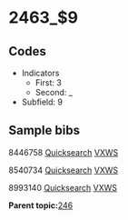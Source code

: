 # 2463\_$9

## Codes

-   Indicators
    -   First: 3
    -   Second: \_
-   Subfield: 9

## Sample bibs

8446758 [Quicksearch](https://search.library.yale.edu/catalog/8446758) [VXWS](http://prodorbis.library.yale.edu:7014/vxws/GetHoldingsService?bibId=8446758)

8540734 [Quicksearch](https://search.library.yale.edu/catalog/8540734) [VXWS](http://prodorbis.library.yale.edu:7014/vxws/GetHoldingsService?bibId=8540734)

8993140 [Quicksearch](https://search.library.yale.edu/catalog/8993140) [VXWS](http://prodorbis.library.yale.edu:7014/vxws/GetHoldingsService?bibId=8993140)

**Parent topic:**[246](../../tags/246/246.md)

